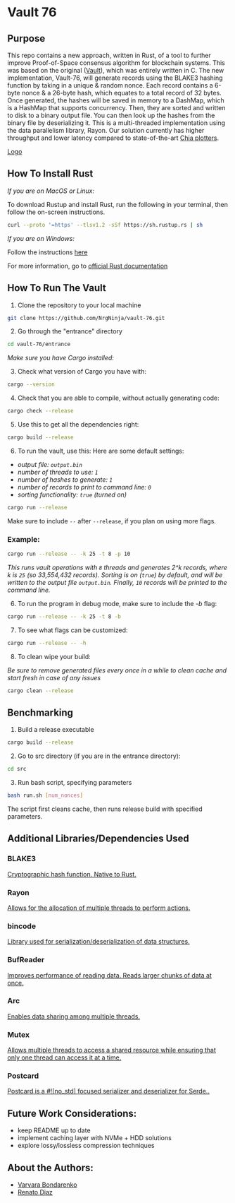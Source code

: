 # Vault 76
## Purpose

This repo contains a new approach, written in Rust, of a tool to further improve Proof-of-Space consensus algorithm for blockchain systems. This was based on the original ([Vault](https://github.com/udig-v/vault)),  which was entirely written in C. The new implementation, Vault-76, will generate records using the BLAKE3 hashing function by taking in a unique & random nonce. Each record contains a 6-byte nonce & a 26-byte hash, which equates to a total record of 32 bytes. Once generated, the hashes will be saved in memory to a DashMap, which is a HashMap that supports concurrency. Then, they are sorted and written to disk to a binary output file. You can then look up the hashes from the binary file by deserializing it. This is a multi-threaded implementation using the data parallelism library, Rayon. Our solution currently has higher throughput and lower latency compared to state-of-the-art [Chia plotters](https://docs.chia.net/plotting-software/).

[Logo](https://drive.google.com/file/d/13utk5G9_SNyEJShodPVpur2Xc5J6A6EU/view?usp=sharing)

## How To Install Rust
*If you are on MacOS or Linux:*

To download Rustup and install Rust, run the following in your terminal, then follow the on-screen instructions.

```bash
curl --proto '=https' --tlsv1.2 -sSf https://sh.rustup.rs | sh
```

*If you are on Windows:*

Follow the instructions [here](https://www.rust-lang.org/tools/install)

For more information, go to [official Rust documentation](https://doc.rust-lang.org/book/ch01-01-installation.html)

## How To Run The Vault
1. Clone the repository to your local machine
```bash
git clone https://github.com/NrgNinja/vault-76.git
```
2. Go through the "entrance" directory
```bash
cd vault-76/entrance
```
*Make sure you have Cargo installed:*

3. Check what version of Cargo you have with:
```bash
cargo --version
```

4. Check that you are able to compile, without actually generating code:
```bash
cargo check --release
```

5. Use this to get all the dependencies right:
```bash
cargo build --release
```
6. To run the vault, use this:
Here are some default settings:
* *output file: `output.bin`*
* *number of threads to use: `1`*
* *number of hashes to generate: `1`* 
* *number of records to print to command line: `0`*
* *sorting functionality: `true` (turned on)*
```bash
cargo run --release
```
Make sure to include `--` after `--release`, if you plan on using more flags.

### Example:
```bash
cargo run --release -- -k 25 -t 8 -p 10
```
*This runs vault operations with `8` threads and generates 2^k records, where k is `25` (so 33,554,432  records). Sorting is on (`true`) by default, and will be written to the output file `output.bin`. Finally, `10` records will be printed to the command line.*

6. To run the program in debug mode, make sure to include the *-b* flag:
```bash
cargo run --release -- -k 25 -t 8 -b
```

7. To see what flags can be customized:
```bash
cargo run --release -- -h
```

8. To clean wipe your build:

*Be sure to remove generated files every once in a while to clean cache and start fresh in case of any issues*
```bash
cargo clean --release
```

## Benchmarking
1. Build a release executable
```bash
cargo build --release
```
2. Go to src directory (if you are in the entrance directory):
```bash
cd src
```
3. Run bash script, specifying parameters
```bash
bash run.sh [num_nonces]
```
The script first cleans cache, then runs release build with specified parameters. 


## Additional Libraries/Dependencies Used 
### BLAKE3
[Cryptographic hash function. Native to Rust.](https://github.com/BLAKE3-team/BLAKE3) 

### Rayon
[Allows for the allocation of multiple threads to perform actions.](https://github.com/rayon-rs/rayon)

### bincode
[Library used for serialization/deserialization of data structures.](https://github.com/bincode-org/bincode)

### BufReader
[Improves performance of reading data. Reads larger chunks of data at once.](https://doc.rust-lang.org/std/io/struct.BufReader.html) 

### Arc
[Enables data sharing among multiple threads.](https://doc.rust-lang.org/std/sync/struct.Arc.html)

### Mutex
[Allows multiple threads to access a shared resource while ensuring that only one thread can access it at a time.](https://doc.rust-lang.org/std/sync/struct.Mutex.html)

### Postcard
[Postcard is a #![no_std] focused serializer and deserializer for Serde..](https://docs.rs/postcard/latest/postcard/)

## Future Work Considerations:
* keep README up to date 
* implement caching layer with NVMe + HDD solutions
* explore lossy/lossless compression techniques

## About the Authors:
* [Varvara Bondarenko](varvara.bondarenko14@gmail.com) 
* [Renato Diaz](https://www.linkedin.com/in/renato-diaz/)
